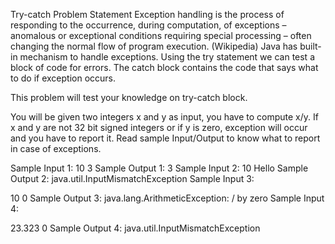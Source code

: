 Try-catch
Problem Statement
Exception handling is the process of responding to the occurrence, during computation, of exceptions – anomalous or exceptional conditions requiring special processing – often changing the normal flow of program execution. (Wikipedia) Java has built-in mechanism to handle exceptions. Using the try statement we can test a block of code for errors. The catch block contains the code that says what to do if exception occurs.

This problem will test your knowledge on try-catch block.

You will be given two integers x and y as input, you have to compute x/y. If x and y are not 32 bit signed integers or if y is zero, exception will occur and you have to report it. Read sample Input/Output to know what to report in case of exceptions.

Sample Input 1:
10
3
Sample Output 1:
3
Sample Input 2:
10
Hello
Sample Output 2:
java.util.InputMismatchException
Sample Input 3:

10
0
Sample Output 3:
java.lang.ArithmeticException: / by zero
Sample Input 4:

23.323
0
Sample Output 4:
java.util.InputMismatchException
